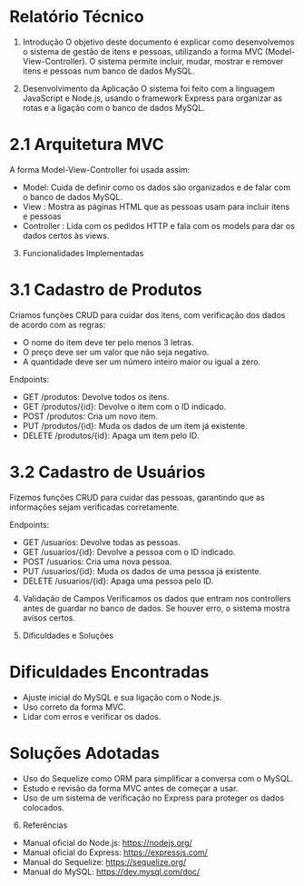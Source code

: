# Relatório Técnico

1. Introdução
O objetivo deste documento é explicar como desenvolvemos o sistema de gestão de itens e pessoas, utilizando a forma MVC (Model-View-Controller). O sistema permite incluir, mudar, mostrar e remover itens e pessoas num banco de dados MySQL.

2. Desenvolvimento da Aplicação
O sistema foi feito com a linguagem JavaScript e Node.js, usando o framework Express para organizar as rotas e a ligação com o banco de dados MySQL.

# 2.1 Arquitetura MVC
A forma Model-View-Controller foi usada assim:
- Model: Cuida de definir como os dados são organizados e de falar com o banco de dados MySQL.
- View : Mostra as páginas HTML que as pessoas usam para incluir itens e pessoas
- Controller : Lida com os pedidos HTTP e fala com os models para dar os dados certos às views.

3. Funcionalidades Implementadas

# 3.1 Cadastro de Produtos
Criamos funções CRUD para cuidar dos itens, com verificação dos dados de acordo com as regras:
- O nome do item deve ter pelo menos 3 letras.
- O preço deve ser um valor que não seja negativo.
- A quantidade deve ser um número inteiro maior ou igual a zero.

Endpoints:
- GET /produtos: Devolve todos os itens.
- GET /produtos/{id}: Devolve o item com o ID indicado.
- POST /produtos: Cria um novo item.
- PUT /produtos/{id}: Muda os dados de um item já existente.
- DELETE /produtos/{id}: Apaga um item pelo ID.

# 3.2 Cadastro de Usuários
Fizemos funções CRUD para cuidar das pessoas, garantindo que as informações sejam verificadas corretamente.

Endpoints:
- GET /usuarios: Devolve todas as pessoas.
- GET /usuarios/{id}: Devolve a pessoa com o ID indicado.
- POST /usuarios: Cria uma nova pessoa.
- PUT /usuarios/{id}: Muda os dados de uma pessoa já existente.
- DELETE /usuarios/{id}: Apaga uma pessoa pelo ID.

4. Validação de Campos
Verificamos os dados que entram nos controllers antes de guardar no banco de dados. Se houver erro, o sistema mostra avisos certos.

5. Dificuldades e Soluções
# Dificuldades Encontradas
- Ajuste inicial do MySQL e sua ligação com o Node.js.
- Uso correto da forma MVC.
- Lidar com erros e verificar os dados.

# Soluções Adotadas
- Uso do Sequelize como ORM para simplificar a conversa com o MySQL.
- Estudo e revisão da forma MVC antes de começar a usar.
- Uso de um sistema de verificação no Express para proteger os dados colocados.

6. Referências
- Manual oficial do Node.js: https://nodejs.org/
- Manual oficial do Express: https://expressjs.com/
- Manual do Sequelize: https://sequelize.org/
- Manual do MySQL: https://dev.mysql.com/doc/